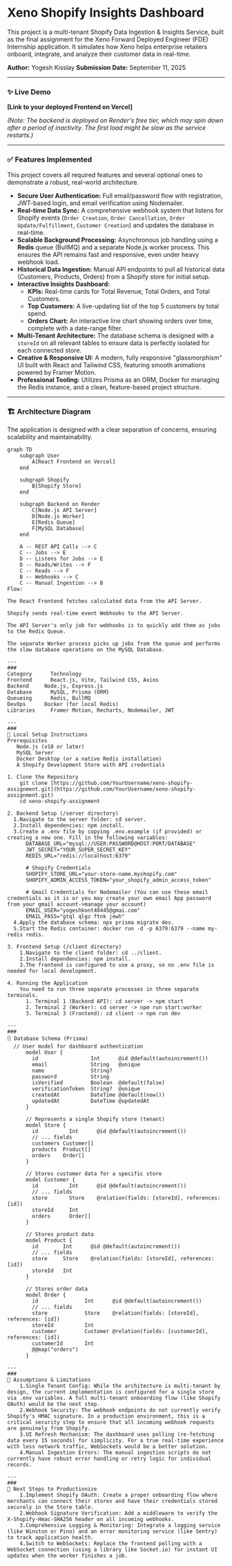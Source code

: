 # Xeno Shopify Insights Dashboard

This project is a multi-tenant Shopify Data Ingestion & Insights Service, built as the final assignment for the Xeno Forward Deployed Engineer (FDE) Internship application. It simulates how Xeno helps enterprise retailers onboard, integrate, and analyze their customer data in real-time.

**Author:** Yogesh Kisslay
**Submission Date:** September 11, 2025

---

### ✨ Live Demo

**[Link to your deployed Frontend on Vercel]**

*(Note: The backend is deployed on Render's free tier, which may spin down after a period of inactivity. The first load might be slow as the service restarts.)*

---

### ✅ Features Implemented

This project covers all required features and several optional ones to demonstrate a robust, real-world architecture.

- **Secure User Authentication:** Full email/password flow with registration, JWT-based login, and email verification using Nodemailer.
- **Real-time Data Sync:** A comprehensive webhook system that listens for Shopify events (`Order Creation`, `Order Cancellation`, `Order Update/Fulfillment`, `Customer Creation`) and updates the database in real-time.
- **Scalable Background Processing:** Asynchronous job handling using a **Redis** queue (BullMQ) and a separate Node.js worker process. This ensures the API remains fast and responsive, even under heavy webhook load.
- **Historical Data Ingestion:** Manual API endpoints to pull all historical data (Customers, Products, Orders) from a Shopify store for initial setup.
- **Interactive Insights Dashboard:**
  - **KPIs:** Real-time cards for Total Revenue, Total Orders, and Total Customers.
  - **Top Customers:** A live-updating list of the top 5 customers by total spend.
  - **Orders Chart:** An interactive line chart showing orders over time, complete with a date-range filter.
- **Multi-Tenant Architecture:** The database schema is designed with a `storeId` on all relevant tables to ensure data is perfectly isolated for each connected store.
- **Creative & Responsive UI:** A modern, fully responsive "glassmorphism" UI built with React and Tailwind CSS, featuring smooth animations powered by Framer Motion.
- **Professional Tooling:** Utilizes Prisma as an ORM, Docker for managing the Redis instance, and a clean, feature-based project structure.

---

### 🏗️ Architecture Diagram

The application is designed with a clear separation of concerns, ensuring scalability and maintainability.

```mermaid
graph TD
    subgraph User
        A[React Frontend on Vercel]
    end

    subgraph Shopify
        B[Shopify Store]
    end

    subgraph Backend on Render
        C[Node.js API Server]
        D[Node.js Worker]
        E[Redis Queue]
        F[MySQL Database]
    end

    A -- REST API Calls --> C
    C -- Jobs --> E
    D -- Listens for Jobs --> E
    D -- Reads/Writes --> F
    C -- Reads --> F
    B -- Webhooks --> C
    C -- Manual Ingestion --> B
Flow:

The React Frontend fetches calculated data from the API Server.

Shopify sends real-time event Webhooks to the API Server.

The API Server's only job for webhooks is to quickly add them as jobs to the Redis Queue.

The separate Worker process picks up jobs from the queue and performs the slow database operations on the MySQL Database.

---
###
Category	  Technology
Frontend	  React.js, Vite, Tailwind CSS, Axios
Backend	    Node.js, Express.js
Database	  MySQL, Prisma (ORM)
Queueing	  Redis, BullMQ
DevOps	    Docker (for local Redis)
Libraries	  Framer Motion, Recharts, Nodemailer, JWT

---
###
🚀 Local Setup Instructions
Prerequisites
   Node.js (v18 or later)
   MySQL Server
   Docker Desktop (or a native Redis installation)
   A Shopify Development Store with API credentials

1. Clone the Repository
    git clone [https://github.com/YourUsername/xeno-shopify-assignment.git](https://github.com/YourUsername/xeno-shopify-assignment.git)
    cd xeno-shopify-assignment

2. Backend Setup (/server directory)
  1.Navigate to the server folder: cd server.
  2.Install dependencies: npm install.
  3.Create a .env file by copying .env.example (if provided) or creating a new one. Fill in the following variables:
      DATABASE_URL="mysql://USER:PASSWORD@HOST:PORT/DATABASE"
      JWT_SECRET="YOUR_SUPER_SECRET_KEY"
      REDIS_URL="redis://localhost:6379"
      
      # Shopify Credentials
      SHOPIFY_STORE_URL="your-store-name.myshopify.com"
      SHOPIFY_ADMIN_ACCESS_TOKEN="your_shopify_admin_access_token"
      
      # Gmail Credentials for Nodemailer (You can use these email credentials as it is or you may create your own email App password from your gmail account->manage your account)
      EMAIL_USER="yogeshkont48445@gmai.com"  
      EMAIL_PASS="gtql qlgz ftnk jewh"
  4.Apply the database schema: npx prisma migrate dev.
  5.Start the Redis container: docker run -d -p 6379:6379 --name my-redis redis.

3. Frontend Setup (/client directory)
    1.Navigate to the client folder: cd ../client.
    2.Install dependencies: npm install.
    3.The frontend is configured to use a proxy, so no .env file is needed for local development.

4. Running the Application
    You need to run three separate processes in three separate terminals.
      1. Terminal 1 (Backend API): cd server -> npm start
      2. Terminal 2 (Worker): cd server -> npm run start:worker
      3. Terminal 3 (Frontend): cd client -> npm run dev

---
###
🗄️ Database Schema (Prisma)
  // User model for dashboard authentication
      model User {
        id                 Int      @id @default(autoincrement())
        email              String   @unique
        name               String?
        password           String
        isVerified         Boolean  @default(false)
        verificationToken  String?  @unique
        createdAt          DateTime @default(now())
        updatedAt          DateTime @updatedAt
      }
      
      // Represents a single Shopify store (tenant)
      model Store {
        id          Int      @id @default(autoincrement())
        // ... fields
        customers Customer[]
        products  Product[]
        orders    Order[]
      }
      
      // Stores customer data for a specific store
      model Customer {
        id          Int      @id @default(autoincrement())
        // ... fields
        store       Store    @relation(fields: [storeId], references: [id])
        storeId     Int
        orders      Order[]
      }
      
      // Stores product data
      model Product {
        id        Int      @id @default(autoincrement())
        // ... fields
        store     Store    @relation(fields: [storeId], references: [id])
        storeId   Int
      }
      
      // Stores order data
      model Order {
        id               Int      @id @default(autoincrement())
        // ... fields
        store            Store    @relation(fields: [storeId], references: [id])
        storeId          Int
        customer         Customer @relation(fields: [customerId], references: [id])
        customerId       Int
        @@map("orders")
      }

---
###
📝 Assumptions & Limitations
    1.Single Tenant Config: While the architecture is multi-tenant by design, the current implementation is configured for a single store via .env variables. A full multi-tenant onboarding flow (like Shopify OAuth) would be the next step.
    2.Webhook Security: The webhook endpoints do not currently verify Shopify's HMAC signature. In a production environment, this is a critical security step to ensure that all incoming webhook requests are genuinely from Shopify.
    3.UI Refresh Mechanism: The dashboard uses polling (re-fetching data every 15 seconds) for simplicity. For a true real-time experience with less network traffic, WebSockets would be a better solution.
    4.Manual Ingestion Errors: The manual ingestion scripts do not currently have robust error handling or retry logic for individual records.

---
###
🔮 Next Steps to Productionize
    1.Implement Shopify OAuth: Create a proper onboarding flow where merchants can connect their stores and have their credentials stored securely in the Store table.
    2.Webhook Signature Verification: Add a middleware to verify the X-Shopify-Hmac-SHA256 header on all incoming webhooks.
    3.Comprehensive Logging & Monitoring: Integrate a logging service (like Winston or Pino) and an error monitoring service (like Sentry) to track application health.
    4.Switch to WebSockets: Replace the frontend polling with a WebSocket connection (using a library like Socket.io) for instant UI updates when the worker finishes a job. 

